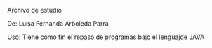 Archivo de estudio

De: Luisa Fernanda Arboleda Parra

Uso: Tiene como fin el repaso de programas bajo el lenguajde JAVA
